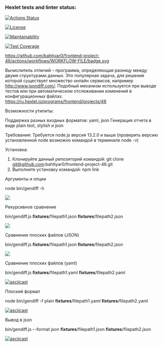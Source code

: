 ### Hexlet tests and linter status:
[![Actions Status](https://github.com/bahtiyar0/frontend-project-46/actions/workflows/hexlet-check.yml/badge.svg)](https://github.com/bahtiyar0/frontend-project-46/actions)

[![License](https://img.shields.io/badge/License-Apache%202.0-blue.svg)](https://opensource.org/licenses/Apache-2.0)

[![Maintainability](https://api.codeclimate.com/v1/badges/7cfd79ce778f0eaa874b/maintainability)](https://codeclimate.com/github/bahtiyar0/frontend-project-46/maintainability)

[![Test Coverage](https://api.codeclimate.com/v1/badges/7cfd79ce778f0eaa874b/test_coverage)](https://codeclimate.com/github/bahtiyar0/frontend-project-46/test_coverage)

https://github.com/bahtiyar0/frontend-project-46/actions/workflows/WORKFLOW-FILE/badge.svg

Вычислитель отличий – программа, определяющая разницу между двумя структурами данных. Это популярная задача, для решения которой существует множество онлайн сервисов, например http://www.jsondiff.com/. Подобный механизм используется при выводе тестов или при автоматическом отслеживании изменений в конфигурационных файлах.
https://ru.hexlet.io/programs/frontend/projects/46


Возможности утилиты:

Поддержка разных входных форматов: yaml, json
Генерация отчета в виде plain text, stylish и json

Требования:
Требуется node.js версия 13.2.0 и выше (проверить версию установленной node возможно командой в терминале node -v)

Установка:
1. Клонируйте данный репозиторий командой: git clone git@github.com:bahtiyar0/frontend-project-46.git
2. Выполните установку командой: npm link


Аргументы и опции

node bin/gendiff -h 

<a href="https://asciinema.org/a/8BQw2FWHxu7RSkXtoQ05hbL3b" target="_blank"><img src="https://asciinema.org/a/8BQw2FWHxu7RSkXtoQ05hbL3b.svg" /></a>


Рекурсивное сравнение

bin/gendiff.js __fixtures__/filepath1.json __fixtures__/filepath2.json


<a href="https://asciinema.org/a/yB3AXFG5By3UsVN0V4M640vqz" target="_blank"><img src="https://asciinema.org/a/yB3AXFG5By3UsVN0V4M640vqz.svg" /></a>



Сравнение плоских файлов (JSON)

bin/gendiff.js __fixtures__/filepath1.json __fixtures__/filepath2.json

<a href="https://asciinema.org/a/0DD0N2mJB055iZFlsP4Fzv5pJ" target="_blank"><img src="https://asciinema.org/a/0DD0N2mJB055iZFlsP4Fzv5pJ.svg" /></a>


Сравнение плоских файлов (yaml)

bin/gendiff.js __fixtures__/filepath1.yaml __fixtures__/filepath2.yaml

[![asciicast](https://asciinema.org/a/HTtHuGUVpuWtvAcylL6w5clcn.svg)](https://asciinema.org/a/HTtHuGUVpuWtvAcylL6w5clcn)


Плоский формат

node bin/gendiff -f plain  __fixtures__/filepath1.yaml __fixtures__/filepath2.yaml

[![asciicast](https://asciinema.org/a/P5nBH2xOpJyIurzwD8CiYaUGF.svg)](https://asciinema.org/a/P5nBH2xOpJyIurzwD8CiYaUGF)


Вывод в json

bin/gendiff.js --format json __fixtures__/filepath1.json __fixtures__/filepath2.json

[![asciicast](https://asciinema.org/a/EzbQuDx0sxcUURFp4Eo8NJYKo.svg)](https://asciinema.org/a/EzbQuDx0sxcUURFp4Eo8NJYKo)
